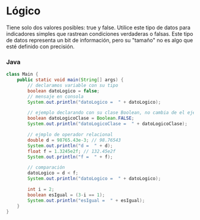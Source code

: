 # Lógico
Tiene solo dos valores posibles: true y false. Utilice este tipo de datos para indicadores simples que rastrean condiciones verdaderas o falsas. Este tipo de datos representa un bit de información, pero su "tamaño" no es algo que esté definido con precisión.
### Java
```Java
class Main {
    public static void main(String[] args) {
        // declaramos variable con su tipo
        boolean datoLogico = false;
        // mensaje en consola
        System.out.println("datoLogico =  " + datoLogico);

        // ejemplo declarando con su clase Boolean, no cambia de el ejemplo anterior
        boolean datoLogicoClase = Boolean.FALSE;
        System.out.println("datoLogicoClase =  " + datoLogicoClase);

        // ejmplo de operador relacional
        double d = 98765.43e-3; // 98.76543
        System.out.println("d =  " + d);
        float f = 1.3245e2f; // 132.45e2f
        System.out.println("f =  " + f);

        // comparación
        datoLogico = d < f;
        System.out.println("datoLogico =  " + datoLogico);

        int i = 2;
        boolean esIgual = (3-i == 1);
        System.out.println("esIgual =  " + esIgual);
    }
}
```